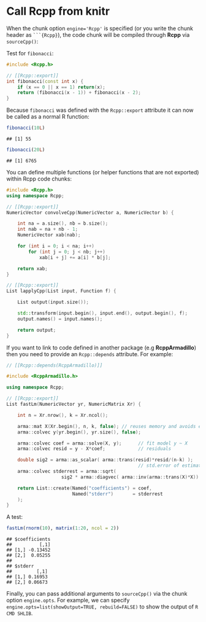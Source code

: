 # Call Rcpp from knitr



When the chunk option `engine='Rcpp'` is specified (or you write the chunk header as ```` ```{Rcpp} ````), the code chunk will be compiled through **Rcpp** via `sourceCpp()`:

Test for `fibonacci`:


```cpp
#include <Rcpp.h>

// [[Rcpp::export]]
int fibonacci(const int x) {
    if (x == 0 || x == 1) return(x);
    return (fibonacci(x - 1)) + fibonacci(x - 2);
}
```

Because `fibonacci` was defined with the `Rcpp::export` attribute it can now be called as a normal R function:


```r
fibonacci(10L)
```

```
## [1] 55
```

```r
fibonacci(20L)
```

```
## [1] 6765
```

You can define multiple functions (or helper functions that are not exported) within Rcpp code chunks:


```cpp
#include <Rcpp.h>
using namespace Rcpp;

// [[Rcpp::export]]
NumericVector convolveCpp(NumericVector a, NumericVector b) {

    int na = a.size(), nb = b.size();
    int nab = na + nb - 1;
    NumericVector xab(nab);

    for (int i = 0; i < na; i++)
        for (int j = 0; j < nb; j++)
            xab[i + j] += a[i] * b[j];

    return xab;
}

// [[Rcpp::export]]
List lapplyCpp(List input, Function f) {

    List output(input.size());

    std::transform(input.begin(), input.end(), output.begin(), f);
    output.names() = input.names();

    return output;
}
```

If you want to link to code defined in another package (e.g **RcppArmadillo**) then you need to provide an `Rcpp::depends` attribute. For example:


```cpp
// [[Rcpp::depends(RcppArmadillo)]]

#include <RcppArmadillo.h>

using namespace Rcpp;

// [[Rcpp::export]]
List fastLm(NumericVector yr, NumericMatrix Xr) {

    int n = Xr.nrow(), k = Xr.ncol();

    arma::mat X(Xr.begin(), n, k, false); // reuses memory and avoids extra copy
    arma::colvec y(yr.begin(), yr.size(), false);

    arma::colvec coef = arma::solve(X, y);      // fit model y ~ X
    arma::colvec resid = y - X*coef;            // residuals

    double sig2 = arma::as_scalar( arma::trans(resid)*resid/(n-k) );
                                                // std.error of estimate
    arma::colvec stderrest = arma::sqrt(
                    sig2 * arma::diagvec( arma::inv(arma::trans(X)*X)) );

    return List::create(Named("coefficients") = coef,
                        Named("stderr")       = stderrest
    );
}
```

A test:


```r
fastLm(rnorm(10), matrix(1:20, ncol = 2))
```

```
## $coefficients
##          [,1]
## [1,] -0.13452
## [2,]  0.05255
## 
## $stderr
##         [,1]
## [1,] 0.16953
## [2,] 0.06673
```

Finally, you can pass additional arguments to `sourceCpp()` via the chunk option `engine.opts`. For example, we can specify `engine.opts=list(showOutput=TRUE, rebuild=FALSE)` to show the output of `R CMD SHLIB`.
